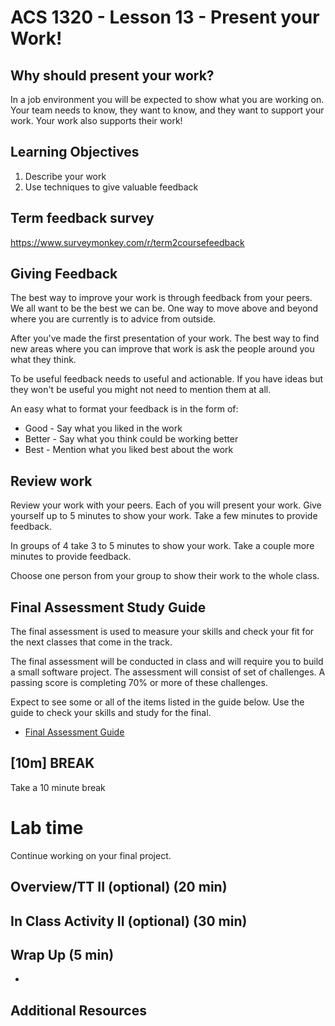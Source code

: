 <!-- .slide: data-background="./Images/header.svg" data-background-repeat="none" data-background-size="40% 40%" data-background-position="center 10%" class="header" -->
# ACS 1320 - Lesson 13 - Present your Work!

<!-- Put a link to the slides so that students can find them -->

<!-- ➡️ [**Slides**](/Syllabus-Template/Slides/Lesson1.html ':ignore') -->

<!-- > -->

## Why should present your work? 

In a job environment you will be expected to show what you are working on. Your team needs to know, they want to know, and they want to support your work. Your work also supports their work! 

<!-- > -->

## Learning Objectives

1. Describe your work
1. Use techniques to give valuable feedback

<!--  -->

## Term feedback survey

https://www.surveymonkey.com/r/term2coursefeedback

<!-- > -->

## Giving Feedback

The best way to improve your work is through feedback from your peers. We all want to be the best we can be. One way to move above and beyond where you are currently is to advice from outside. 

After you've made the first presentation of your work. The best way to find new areas where you can improve that work is ask the people around you what they think. 

To be useful feedback needs to useful and actionable. If you have ideas but they won't be useful you might not need to mention them at all.

An easy what to format your feedback is in the form of: 

- Good - Say what you liked in the work
- Better - Say what you think could be working better
- Best - Mention what you liked best about the work

<!-- > -->

## Review work

Review your work with your peers. Each of you will present your work. Give yourself up to 5 minutes to show your work. Take a few minutes to provide feedback.

In groups of 4 take 3 to 5 minutes to show your work. Take a couple more minutes to provide feedback. 

Choose one person from your group to show their work to the whole class. 

## Final Assessment Study Guide 

The final assessment is used to measure your skills and check your fit for the next classes that come in the track. 

The final assessment will be conducted in class and will require you to build a small software project. The assessment will consist of set of challenges. A passing score is completing 70% or more of these challenges. 

Expect to see some or all of the items listed in the guide below. Use the guide to check your skills and study for the final. 

- [Final Assessment Guide](../final-assessment-guide.md)

<!-- .slide: data-background="#087CB8" -->
## [**10m**] BREAK

Take a 10 minute break

# Lab time

Continue working on your final project.

## Overview/TT II (optional) (20 min)



## In Class Activity II (optional) (30 min)



## Wrap Up (5 min)

- 

<!-- > -->

## Additional Resources



<!-- 

## Minute-by-Minute

| **Elapsed** | **Time** | **Activity** |
| ----------- | -------- | ------------ |
| 0:00 | 0:05 | [Why you should know this](#why-you-should-know-this) |
| 0:05 | 0:15 | [Learning Objectives](#learning-objectives) |
| 0:20 | 0:30 | In Class Activity I |
| 0:50 | 0:10 | BREAK |
| 1:00 | 0:45 | In Class Activity II |
| 1:45 | 0:05 | Wrap up review objectives | 

-->
